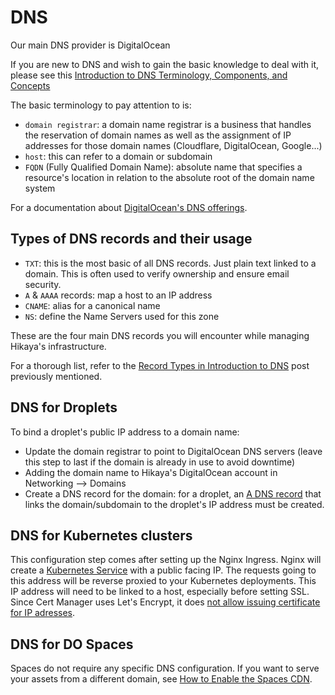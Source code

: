 # DNS

Our main DNS provider is DigitalOcean

If you are new to DNS and wish to gain the basic knowledge to deal with it, please see this [Introduction to DNS Terminology, Components, and Concepts](https://www.digitalocean.com/community/tutorials/an-introduction-to-dns-terminology-components-and-concepts)

The basic terminology to pay attention to is:

- `domain registrar`: a domain name registrar is a business that handles the reservation of domain names as well as the assignment of IP addresses for those domain names (Cloudflare, DigitalOcean, Google...)
- `host`: this can refer to a domain or subdomain
- `FQDN` (Fully Qualified Domain Name): absolute name that specifies a resource's location in relation to the absolute root of the domain name system

For a documentation about [DigitalOcean's DNS offerings](https://docs.digitalocean.com/products/networking/dns/).

## Types of DNS records and their usage

- `TXT`: this is the most basic of all DNS records. Just plain text linked to a domain. This is often used to verify ownership and ensure email security.
- `A` & `AAAA` records: map a host to an IP address
- `CNAME`: alias for a canonical name
- `NS`: define the Name Servers used for this zone

These are the four main DNS records you will encounter while managing Hikaya's infrastructure.

For a thorough list, refer to the [Record Types in Introduction to DNS](https://www.digitalocean.com/community/tutorials/an-introduction-to-dns-terminology-components-and-concepts#record-types) post previously mentioned.

## DNS for Droplets

To bind a droplet's public IP address to a domain name:

- Update the domain registrar to point to DigitalOcean DNS servers (leave this step to last if the domain is already in use to avoid downtime)
- Adding the domain name to Hikaya's DigitalOcean account in Networking --> Domains
- Create a DNS record for the domain: for a droplet, an [A DNS record](https://www.cloudflare.com/learning/dns/dns-records/dns-a-record/) that links the domain/subdomain to the droplet's IP address must be created.

## DNS for Kubernetes clusters

This configuration step comes after setting up the Nginx Ingress. Nginx will create a [Kubernetes Service](https://kubernetes.io/docs/concepts/services-networking/service/) with a public facing IP. The requests going to this address will be reverse proxied to your Kubernetes deployments.
This IP address will need to be linked to a host, especially before setting SSL. Since Cert Manager uses Let's Encrypt, it does [not allow issuing certificate for IP adresses](https://community.letsencrypt.org/t/ssl-on-a-ip-instead-of-domain/90635).

## DNS for DO Spaces

Spaces do not require any specific DNS configuration. If you want to serve your assets from a different domain, see [How to Enable the Spaces CDN](https://docs.digitalocean.com/products/spaces/how-to/enable-cdn/).
